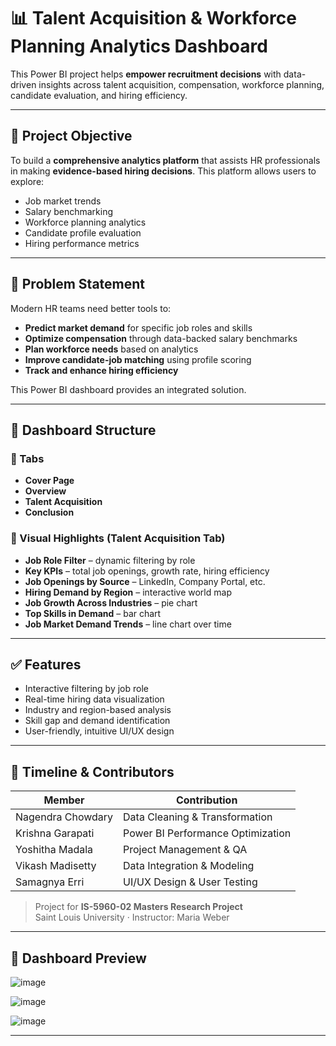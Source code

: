 # 📊 Talent Acquisition & Workforce Planning Analytics Dashboard

This Power BI project helps **empower recruitment decisions** with data-driven insights across talent acquisition, compensation, workforce planning, candidate evaluation, and hiring efficiency.

---

## 🚀 Project Objective

To build a **comprehensive analytics platform** that assists HR professionals in making **evidence-based hiring decisions**. This platform allows users to explore:

- Job market trends
- Salary benchmarking
- Workforce planning analytics
- Candidate profile evaluation
- Hiring performance metrics

---

## 🧠 Problem Statement

Modern HR teams need better tools to:
- **Predict market demand** for specific job roles and skills
- **Optimize compensation** through data-backed salary benchmarks
- **Plan workforce needs** based on analytics
- **Improve candidate-job matching** using profile scoring
- **Track and enhance hiring efficiency**

This Power BI dashboard provides an integrated solution.

---

## 📁 Dashboard Structure

### 🔹 Tabs
- **Cover Page**
- **Overview**
- **Talent Acquisition**
- **Conclusion**

### 🔹 Visual Highlights (Talent Acquisition Tab)
- **Job Role Filter** – dynamic filtering by role
- **Key KPIs** – total job openings, growth rate, hiring efficiency
- **Job Openings by Source** – LinkedIn, Company Portal, etc.
- **Hiring Demand by Region** – interactive world map
- **Job Growth Across Industries** – pie chart
- **Top Skills in Demand** – bar chart
- **Job Market Demand Trends** – line chart over time

---

## ✅ Features

- Interactive filtering by job role
- Real-time hiring data visualization
- Industry and region-based analysis
- Skill gap and demand identification
- User-friendly, intuitive UI/UX design

---

## 📅 Timeline & Contributors

| Member               | Contribution                                     |
|----------------------|--------------------------------------------------|
| Nagendra Chowdary    | Data Cleaning & Transformation                  |
| Krishna Garapati     | Power BI Performance Optimization               |
| Yoshitha Madala      | Project Management & QA                         |
| Vikash Madisetty     | Data Integration & Modeling                     |
| Samagnya Erri        | UI/UX Design & User Testing                     |

> Project for **IS-5960-02 Masters Research Project**  
> Saint Louis University · Instructor: Maria Weber

---

## 📸 Dashboard Preview

![image](https://github.com/user-attachments/assets/e839a65e-c9db-4df1-bbfe-c36c5ff08f01)

![image](https://github.com/user-attachments/assets/56fb2a98-d8e5-4846-9ffa-45472f8a8a23)

![image](https://github.com/user-attachments/assets/4809fa37-6f27-4110-99ab-d523e559d038)

---


